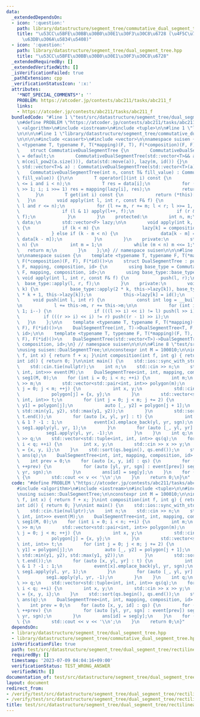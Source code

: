 ```yaml
---
data:
  _extendedDependsOn:
  - icon: ':question:'
    path: library/datastructure/segment_tree/commutative_dual_segment_tree.hpp
    title: "\u53CC\u5BFE\u30BB\u30B0\u30E1\u30F3\u30C8\u6728 (\u4F5C\u7528\u304C\u53EF\
      \u63DB\u306A\u5834\u5408)"
  - icon: ':question:'
    path: library/datastructure/segment_tree/dual_segment_tree.hpp
    title: "\u53CC\u5BFE\u30BB\u30B0\u30E1\u30F3\u30C8\u6728"
  _extendedRequiredBy: []
  _extendedVerifiedWith: []
  _isVerificationFailed: true
  _pathExtension: cpp
  _verificationStatusIcon: ':x:'
  attributes:
    '*NOT_SPECIAL_COMMENTS*': ''
    PROBLEM: https://atcoder.jp/contests/abc211/tasks/abc211_f
    links:
    - https://atcoder.jp/contests/abc211/tasks/abc211_f
  bundledCode: "#line 1 \"test/src/datastructure/segment_tree/dual_segment_tree/rectilinear_polygons.test.cpp\"\
    \n#define PROBLEM \"https://atcoder.jp/contests/abc211/tasks/abc211_f\"\n\n#include\
    \ <algorithm>\n#include <iostream>\n#include <tuple>\n\n#line 1 \"library/datastructure/segment_tree/dual_segment_tree.hpp\"\
    \n\n\n\n#line 1 \"library/datastructure/segment_tree/commutative_dual_segment_tree.hpp\"\
    \n\n\n\n#include <cassert>\n#include <vector>\n\nnamespace suisen {\n    template\
    \ <typename T, typename F, T(*mapping)(F, T), F(*composition)(F, F), F(*id)()>\n\
    \    struct CommutativeDualSegmentTree {\n        CommutativeDualSegmentTree()\
    \ = default;\n        CommutativeDualSegmentTree(std::vector<T>&& a) : n(a.size()),\
    \ m(ceil_pow2(a.size())), data(std::move(a)), lazy(m, id()) {}\n        CommutativeDualSegmentTree(const\
    \ std::vector<T>& a) : CommutativeDualSegmentTree(std::vector<T>(a)) {}\n    \
    \    CommutativeDualSegmentTree(int n, const T& fill_value) : CommutativeDualSegmentTree(std::vector<T>(n,\
    \ fill_value)) {}\n\n        T operator[](int i) const {\n            assert(0\
    \ <= i and i < n);\n            T res = data[i];\n            for (i = (i + m)\
    \ >> 1; i; i >>= 1) res = mapping(lazy[i], res);\n            return res;\n  \
    \      }\n        T get(int i) const {\n            return (*this)[i];\n     \
    \   }\n        void apply(int l, int r, const F& f) {\n            assert(0 <=\
    \ l and r <= n);\n            for (l += m, r += m; l < r; l >>= 1, r >>= 1) {\n\
    \                if (l & 1) apply(l++, f);\n                if (r & 1) apply(--r,\
    \ f);\n            }\n        }\n    protected:\n        int n, m;\n        std::vector<T>\
    \ data;\n        std::vector<F> lazy;\n\n        void apply(int k, const F& f)\
    \ {\n            if (k < m) {\n                lazy[k] = composition(f, lazy[k]);\n\
    \            } else if (k - m < n) {\n                data[k - m] = mapping(f,\
    \ data[k - m]);\n            }\n        }\n    private:\n        static int ceil_pow2(int\
    \ n) {\n            int m = 1;\n            while (m < n) m <<= 1;\n         \
    \   return m;\n        }\n    };\n} // namespace suisen\n\n\n#line 5 \"library/datastructure/segment_tree/dual_segment_tree.hpp\"\
    \n\nnamespace suisen {\n    template <typename T, typename F, T(*mapping)(F, T),\
    \ F(*composition)(F, F), F(*id)()>\n    struct DualSegmentTree : public CommutativeDualSegmentTree<T,\
    \ F, mapping, composition, id> {\n        using base_type = CommutativeDualSegmentTree<T,\
    \ F, mapping, composition, id>;\n        using base_type::base_type;\n       \
    \ void apply(int l, int r, const F& f) {\n            push(l, r);\n          \
    \  base_type::apply(l, r, f);\n        }\n    private:\n        void push(int\
    \ k) {\n            base_type::apply(2 * k, this->lazy[k]), base_type::apply(2\
    \ * k + 1, this->lazy[k]);\n            this->lazy[k] = id();\n        }\n   \
    \     void push(int l, int r) {\n            const int log = __builtin_ctz(this->m);\n\
    \n            l += this->m, r += this->m;\n\n            for (int i = log; i >=\
    \ 1; i--) {\n                if (((l >> i) << i) != l) push(l >> i);\n       \
    \         if (((r >> i) << i) != r) push((r - 1) >> i);\n            }\n     \
    \   }\n    };\n\n    template <typename T, typename F, T(*mapping)(F, T), F(*composition)(F,\
    \ F), F(*id)()>\n    DualSegmentTree(int, T)->DualSegmentTree<T, F, mapping, composition,\
    \ id>;\n\n    template <typename T, typename F, T(*mapping)(F, T), F(*composition)(F,\
    \ F), F(*id)()>\n    DualSegmentTree(std::vector<T>)->DualSegmentTree<T, F, mapping,\
    \ composition, id>;\n} // namespace suisen\n\n\n\n#line 8 \"test/src/datastructure/segment_tree/dual_segment_tree/rectilinear_polygons.test.cpp\"\
    \nusing suisen::DualSegmentTree;\n\nconstexpr int M = 100010;\n\nint mapping(int\
    \ f, int x) { return f + x; }\nint composition(int f, int g) { return f + g; }\n\
    int id() { return 0; }\n\nint main() {\n    std::ios::sync_with_stdio(false);\n\
    \    std::cin.tie(nullptr);\n    int n;\n    std::cin >> n;\n    std::vector<std::vector<std::tuple<int,\
    \ int, int>>> event(M);\n    DualSegmentTree<int, int, mapping, composition, id>\
    \ seg1(M, 0);\n    for (int i = 0; i < n; ++i) {\n        int m;\n        std::cin\
    \ >> m;\n        std::vector<std::pair<int, int>> polygon(m);\n        for (int\
    \ j = 0; j < m; ++j) {\n            int x, y;\n            std::cin >> x >> y;\n\
    \            polygon[j] = {x, y};\n        }\n        std::vector<std::tuple<int,\
    \ int, int>> t;\n        for (int j = 0; j < m; j += 2) {\n            auto [x,\
    \ y1] = polygon[j];\n            auto [_, y2] = polygon[j + 1];\n            t.emplace_back(x,\
    \ std::min(y1, y2), std::max(y1, y2));\n        }\n        std::sort(t.begin(),\
    \ t.end());\n        for (auto [x, yl, yr] : t) {\n            int sgn = seg1[yl]\
    \ & 1 ? -1 : 1;\n            event[x].emplace_back(yl, yr, sgn);\n           \
    \ seg1.apply(yl, yr, 1);\n        }\n        for (auto [_, yl, yr] : t) {\n  \
    \          seg1.apply(yl, yr, -1);\n        }\n    }\n    int q;\n    std::cin\
    \ >> q;\n    std::vector<std::tuple<int, int, int>> qs(q);\n    for (int i = 0;\
    \ i < q; ++i) {\n        int x, y;\n        std::cin >> x >> y;\n        qs[i]\
    \ = {x, y, i};\n    }\n    std::sort(qs.begin(), qs.end());\n    std::vector<int>\
    \ ans(q);\n    DualSegmentTree<int, int, mapping, composition, id> seg(M, 0);\n\
    \    int prev = 0;\n    for (auto [x, y, id] : qs) {\n        for (; prev <= x;\
    \ ++prev) {\n            for (auto [yl, yr, sgn] : event[prev]) seg.apply(yl,\
    \ yr, sgn);\n        }\n        ans[id] = seg[y];\n    }\n    for (auto v : ans)\
    \ {\n        std::cout << v << '\\n';\n    }\n    return 0;\n}\n"
  code: "#define PROBLEM \"https://atcoder.jp/contests/abc211/tasks/abc211_f\"\n\n\
    #include <algorithm>\n#include <iostream>\n#include <tuple>\n\n#include \"library/datastructure/segment_tree/dual_segment_tree.hpp\"\
    \nusing suisen::DualSegmentTree;\n\nconstexpr int M = 100010;\n\nint mapping(int\
    \ f, int x) { return f + x; }\nint composition(int f, int g) { return f + g; }\n\
    int id() { return 0; }\n\nint main() {\n    std::ios::sync_with_stdio(false);\n\
    \    std::cin.tie(nullptr);\n    int n;\n    std::cin >> n;\n    std::vector<std::vector<std::tuple<int,\
    \ int, int>>> event(M);\n    DualSegmentTree<int, int, mapping, composition, id>\
    \ seg1(M, 0);\n    for (int i = 0; i < n; ++i) {\n        int m;\n        std::cin\
    \ >> m;\n        std::vector<std::pair<int, int>> polygon(m);\n        for (int\
    \ j = 0; j < m; ++j) {\n            int x, y;\n            std::cin >> x >> y;\n\
    \            polygon[j] = {x, y};\n        }\n        std::vector<std::tuple<int,\
    \ int, int>> t;\n        for (int j = 0; j < m; j += 2) {\n            auto [x,\
    \ y1] = polygon[j];\n            auto [_, y2] = polygon[j + 1];\n            t.emplace_back(x,\
    \ std::min(y1, y2), std::max(y1, y2));\n        }\n        std::sort(t.begin(),\
    \ t.end());\n        for (auto [x, yl, yr] : t) {\n            int sgn = seg1[yl]\
    \ & 1 ? -1 : 1;\n            event[x].emplace_back(yl, yr, sgn);\n           \
    \ seg1.apply(yl, yr, 1);\n        }\n        for (auto [_, yl, yr] : t) {\n  \
    \          seg1.apply(yl, yr, -1);\n        }\n    }\n    int q;\n    std::cin\
    \ >> q;\n    std::vector<std::tuple<int, int, int>> qs(q);\n    for (int i = 0;\
    \ i < q; ++i) {\n        int x, y;\n        std::cin >> x >> y;\n        qs[i]\
    \ = {x, y, i};\n    }\n    std::sort(qs.begin(), qs.end());\n    std::vector<int>\
    \ ans(q);\n    DualSegmentTree<int, int, mapping, composition, id> seg(M, 0);\n\
    \    int prev = 0;\n    for (auto [x, y, id] : qs) {\n        for (; prev <= x;\
    \ ++prev) {\n            for (auto [yl, yr, sgn] : event[prev]) seg.apply(yl,\
    \ yr, sgn);\n        }\n        ans[id] = seg[y];\n    }\n    for (auto v : ans)\
    \ {\n        std::cout << v << '\\n';\n    }\n    return 0;\n}"
  dependsOn:
  - library/datastructure/segment_tree/dual_segment_tree.hpp
  - library/datastructure/segment_tree/commutative_dual_segment_tree.hpp
  isVerificationFile: true
  path: test/src/datastructure/segment_tree/dual_segment_tree/rectilinear_polygons.test.cpp
  requiredBy: []
  timestamp: '2023-07-09 04:04:16+09:00'
  verificationStatus: TEST_WRONG_ANSWER
  verifiedWith: []
documentation_of: test/src/datastructure/segment_tree/dual_segment_tree/rectilinear_polygons.test.cpp
layout: document
redirect_from:
- /verify/test/src/datastructure/segment_tree/dual_segment_tree/rectilinear_polygons.test.cpp
- /verify/test/src/datastructure/segment_tree/dual_segment_tree/rectilinear_polygons.test.cpp.html
title: test/src/datastructure/segment_tree/dual_segment_tree/rectilinear_polygons.test.cpp
---
```

